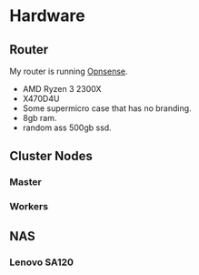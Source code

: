 # Hardware

## Router

My router is running [Opnsense](https://opnsense.org/).

- AMD Ryzen 3 2300X
- X470D4U
- Some supermicro case that has no branding.
- 8gb ram.
- random ass 500gb ssd.

## Cluster Nodes

### Master

### Workers

## NAS

### Lenovo SA120
